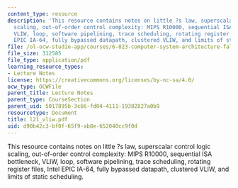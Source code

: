 ```yaml
---
content_type: resource
description: 'This resource contains notes on little ?s law, superscalar control logic
  scaling, out-of-order control complexity: MIPS R10000, sequential ISA bottleneck,
  VLIW, loop, software pipelining, trace scheduling, rotating register files, Intel
  EPIC IA-64, fully bypassed datapath, clustered VLIW, and limits of static scheduling.'
file: /ol-ocw-studio-app/courses/6-823-computer-system-architecture-fall-2005/d90b42c3bf0f65f9ab8e652040cc9f0d_l21_vliw.pdf
file_size: 312585
file_type: application/pdf
learning_resource_types:
- Lecture Notes
license: https://creativecommons.org/licenses/by-nc-sa/4.0/
ocw_type: OCWFile
parent_title: Lecture Notes
parent_type: CourseSection
parent_uid: 5017895b-3c66-fd04-4111-19382827a0b9
resourcetype: Document
title: l21_vliw.pdf
uid: d90b42c3-bf0f-65f9-ab8e-652040cc9f0d
---
```

This resource contains notes on little ?s law, superscalar control logic scaling, out-of-order control complexity: MIPS R10000, sequential ISA bottleneck, VLIW, loop, software pipelining, trace scheduling, rotating register files, Intel EPIC IA-64, fully bypassed datapath, clustered VLIW, and limits of static scheduling.